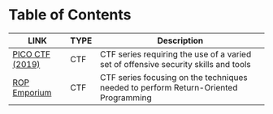 # Table of Contents<a name="main"></a>

| LINK | TYPE | Description | 
| ---- | ---- | ----------- |  
| [PICO CTF (2019)](https://github.com/Ordered-Chaos/Pwnfolio/blob/master/Pico_CTF(2019)/readme.md#picoctf19) | CTF | CTF series requiring the use of a varied set of offensive security skills and tools |
| [ROP Emporium](https://github.com/Ordered-Chaos/Pwnfolio/blob/master/ROP_Emporium/readme.md#ropemp) | CTF | CTF series focusing on the techniques needed to perform Return-Oriented Programming |
